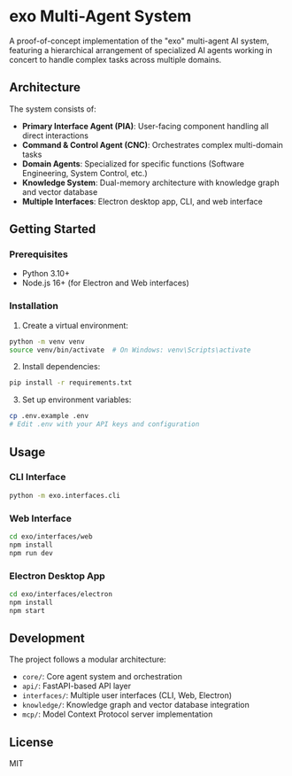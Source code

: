 # exo Multi-Agent System

A proof-of-concept implementation of the "exo" multi-agent AI system, featuring a hierarchical arrangement of specialized AI agents working in concert to handle complex tasks across multiple domains.

## Architecture

The system consists of:

- **Primary Interface Agent (PIA)**: User-facing component handling all direct interactions
- **Command & Control Agent (CNC)**: Orchestrates complex multi-domain tasks
- **Domain Agents**: Specialized for specific functions (Software Engineering, System Control, etc.)
- **Knowledge System**: Dual-memory architecture with knowledge graph and vector database
- **Multiple Interfaces**: Electron desktop app, CLI, and web interface

## Getting Started

### Prerequisites

- Python 3.10+
- Node.js 16+ (for Electron and Web interfaces)

### Installation

1. Create a virtual environment:
```bash
python -m venv venv
source venv/bin/activate  # On Windows: venv\Scripts\activate
```

2. Install dependencies:
```bash
pip install -r requirements.txt
```

3. Set up environment variables:
```bash
cp .env.example .env
# Edit .env with your API keys and configuration
```

## Usage

### CLI Interface

```bash
python -m exo.interfaces.cli
```

### Web Interface

```bash
cd exo/interfaces/web
npm install
npm run dev
```

### Electron Desktop App

```bash
cd exo/interfaces/electron
npm install
npm start
```

## Development

The project follows a modular architecture:

- `core/`: Core agent system and orchestration
- `api/`: FastAPI-based API layer
- `interfaces/`: Multiple user interfaces (CLI, Web, Electron)
- `knowledge/`: Knowledge graph and vector database integration
- `mcp/`: Model Context Protocol server implementation

## License

MIT
